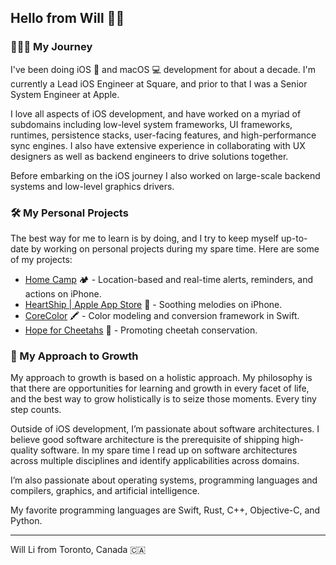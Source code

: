 ## Hello from Will 👋✨

### 🧑🏻‍💻 My Journey

I've been doing iOS 📱 and macOS 💻 development for about a decade.
I'm currently a Lead iOS Engineer at Square, and prior to that
I was a Senior System Engineer at Apple.

I love all aspects of iOS development, and have worked on a myriad of
subdomains including low-level system frameworks, UI frameworks, runtimes,
persistence stacks, user-facing features, and high-performance sync engines.
I also have extensive experience in collaborating with UX designers
as well as backend engineers to drive solutions together.

Before embarking on the iOS journey I also worked on large-scale backend
systems and low-level graphics drivers.

### 🛠️ My Personal Projects

The best way for me to learn is by doing, and I try to keep myself up-to-date
by working on personal projects during my spare time. Here are some of my projects:

- [Home Camp](https://www.homecamp-ios.ca) 🏕️ - Location-based and real-time alerts, reminders, and actions on iPhone.
- [HeartShip | Apple App Store](https://apps.apple.com/ca/app/heartship/id6443454597) 💙 - Soothing melodies on iPhone.
- [CoreColor](https://github.com/yukonblue/CoreColor) 🖍️ - Color modeling and conversion framework in Swift.
- [Hope for Cheetahs](https://www.hope4cheetahs.org/) 🐆 - Promoting cheetah conservation.

### 🌱 My Approach to Growth

My approach to growth is based on a holistic approach. My philosophy is that
there are opportunities for learning and growth in every facet of life,
and the best way to grow holistically is to seize those moments.
Every tiny step counts.

Outside of iOS development, I’m passionate about software architectures.
I believe good software architecture is the prerequisite of shipping
high-quality software. In my spare time I read up on software architectures
across multiple disciplines and identify applicabilities across domains.

I’m also passionate about operating systems, programming languages
and compilers, graphics, and artificial intelligence.

My favorite programming languages are Swift, Rust, C++, Objective-C, and Python.

---

Will Li from Toronto, Canada 🇨🇦
